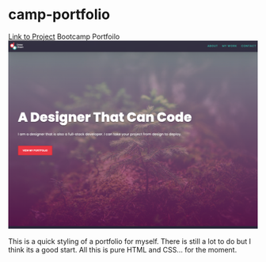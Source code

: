 # camp-portfolio

[Link to Project](https://drewole.github.io/camp-portfolio/)
Bootcamp Portfoilo
![portfolio demo](./Assets/screenshot.png)

This is a quick styling of a portfolio for myself. There is still a lot to do but I think its a good start. All this is pure HTML and CSS... for the moment.
